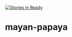 [![Stories in Ready](https://badge.waffle.io/mayan-papaya/mayan-papaya.png?label=ready&title=Ready)](https://waffle.io/mayan-papaya/mayan-papaya)
# mayan-papaya
